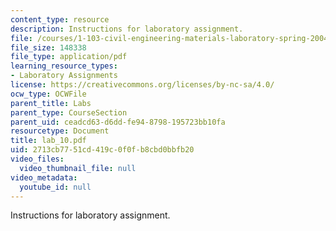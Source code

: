 ```yaml
---
content_type: resource
description: Instructions for laboratory assignment.
file: /courses/1-103-civil-engineering-materials-laboratory-spring-2004/2713cb7751cd419c0f0fb8cbd0bbfb20_lab_10.pdf
file_size: 148338
file_type: application/pdf
learning_resource_types:
- Laboratory Assignments
license: https://creativecommons.org/licenses/by-nc-sa/4.0/
ocw_type: OCWFile
parent_title: Labs
parent_type: CourseSection
parent_uid: ceadcd63-d6dd-fe94-8798-195723bb10fa
resourcetype: Document
title: lab_10.pdf
uid: 2713cb77-51cd-419c-0f0f-b8cbd0bbfb20
video_files:
  video_thumbnail_file: null
video_metadata:
  youtube_id: null
---
```

Instructions for laboratory assignment.